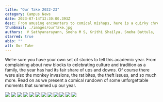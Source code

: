 ```yaml
---
title: "Our Take 2022-23"
category: Campus News
date: 2023-07-14T12:30:00.393Z
desc: From amusing encounters to comical mishaps, here is a quirky chronicle that captures all the student activities of 2022-23. Join us as we take a trip down memory lane with a collection of tales that will leave you smiling from ear to ear. 
thumbnail: ./images/ourTake.jpg
authors:  V Sathyanarayann, Sneha M S, Krithi Shailya, Sneha Battula,
starred: true
abio: ""
alt: Our Take
---
```


We’re sure you have your own set of stories to tell this academic year. From complaining about new blocks to celebrating culture and tradition as a family, the year has had its fair share of ups and downs. Of course there were also the monkey invasions, the rat bites, the theft issues, and so much more. Read on as we present a comical rundown of some unforgettable moments that summed up our year.                  

![](images/our_take/1.png)
![](images/our_take/2.png)
![](images/our_take/3.png)
![](images/our_take/4.png)
![](images/our_take/5.png)
![](images/our_take/6.png)
![](images/our_take/7.png)
![](images/our_take/8.png)
![](images/our_take/9.png)
![](images/our_take/10.png)
![](images/our_take/11.png)
![](images/our_take/12.png)